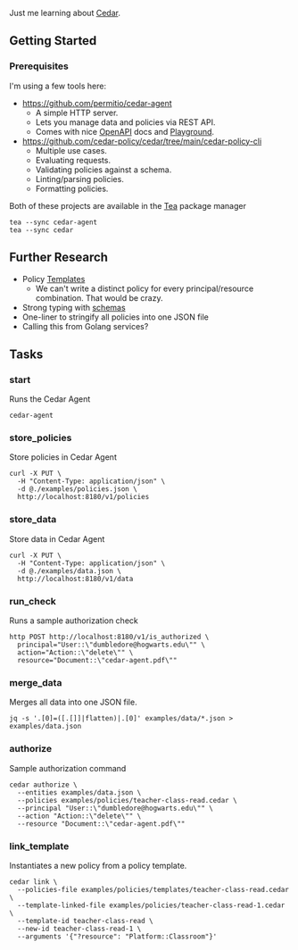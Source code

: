Just me learning about [Cedar][cedar].

[cedar]: https://docs.cedarpolicy.com/

## Getting Started

### Prerequisites

I'm using a few tools here:

- https://github.com/permitio/cedar-agent
  - A simple HTTP server.
  - Lets you manage data and policies via REST API.
  - Comes with nice [OpenAPI][swagger] docs and [Playground][rapidoc].
- https://github.com/cedar-policy/cedar/tree/main/cedar-policy-cli
  - Multiple use cases.
  - Evaluating requests.
  - Validating policies against a schema.
  - Linting/parsing policies.
  - Formatting policies.

[rapidoc]: http://localhost:8180/rapidoc
[swagger]: http://localhost:8180/swagger-ui

Both of these projects are available in the [Tea][tea] package manager

```
tea --sync cedar-agent
tea --sync cedar
```

[tea]: https://docs.tea.xyz/getting-started/install-tea

## Further Research

- Policy [Templates][templates]
  - We can't write a distinct policy for every principal/resource combination. That would be crazy.
- Strong typing with [schemas][schemas]
- One-liner to stringify all policies into one JSON file
- Calling this from Golang services?

[templates]: https://docs.cedarpolicy.com/templates.html
[schemas]: https://docs.cedarpolicy.com/schema.html

## Tasks

### start

Runs the Cedar Agent

```shell
cedar-agent
```

### store_policies

Store policies in Cedar Agent

```shell
curl -X PUT \
  -H "Content-Type: application/json" \
  -d @./examples/policies.json \
  http://localhost:8180/v1/policies
```

### store_data

Store data in Cedar Agent

```shell
curl -X PUT \
  -H "Content-Type: application/json" \
  -d @./examples/data.json \
  http://localhost:8180/v1/data
```

### run_check

Runs a sample authorization check

```shell
http POST http://localhost:8180/v1/is_authorized \
  principal="User::\"dumbledore@hogwarts.edu\"" \
  action="Action::\"delete\"" \
  resource="Document::\"cedar-agent.pdf\""
```

### merge_data

Merges all data into one JSON file.

```shell
jq -s '.[0]=([.[]]|flatten)|.[0]' examples/data/*.json > examples/data.json
```

### authorize

Sample authorization command

```shell
cedar authorize \
  --entities examples/data.json \
  --policies examples/policies/teacher-class-read.cedar \
  --principal "User::\"dumbledore@hogwarts.edu\"" \
  --action "Action::\"delete\"" \
  --resource "Document::\"cedar-agent.pdf\""
```

### link_template

Instantiates a new policy from a policy template.

```shell
cedar link \
  --policies-file examples/policies/templates/teacher-class-read.cedar \
  --template-linked-file examples/policies/teacher-class-read-1.cedar \
  --template-id teacher-class-read \
  --new-id teacher-class-read-1 \
  --arguments '{"?resource": "Platform::Classroom"}'
```
